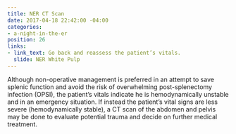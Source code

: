 ```yaml
---
title: NER CT Scan
date: 2017-04-18 22:42:00 -04:00
categories:
- a-night-in-the-er
position: 26
links:
- link_text: Go back and reassess the patient’s vitals.
  slide: NER White Pulp
---
```


Although non-operative management is preferred in an attempt to save splenic function and avoid the risk of overwhelming post-splenectomy infection (OPSI), the patient’s vitals indicate he is hemodynamically unstable and in an emergency situation. If instead the patient’s vital signs are less severe (hemodynamically stable), a CT scan of the abdomen and pelvis may be done to evaluate potential trauma and decide on further medical treatment.